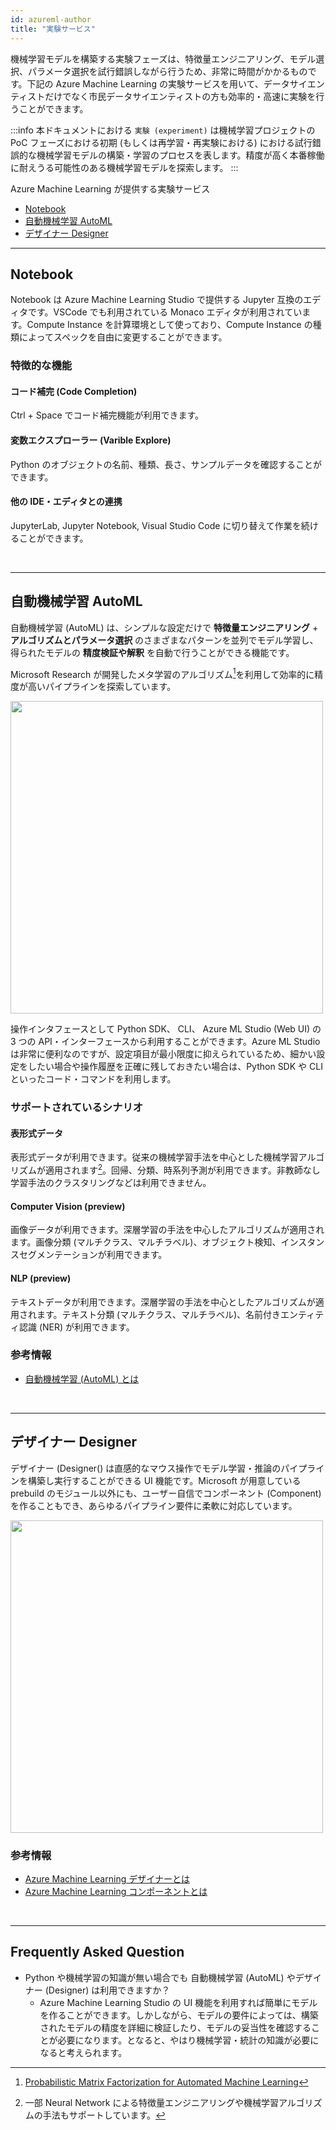 ```yaml
---
id: azureml-author
title: "実験サービス"
---
```


機械学習モデルを構築する実験フェーズは、特徴量エンジニアリング、モデル選択、パラメータ選択を試行錯誤しながら行うため、非常に時間がかかるものです。下記の Azure Machine Learning の実験サービスを用いて、データサイエンティストだけでなく市民データサイエンティストの方も効率的・高速に実験を行うことができます。


:::info
本ドキュメントにおける `実験 (experiment)` は機械学習プロジェクトの PoC フェーズにおける初期 (もしくは再学習・再実験における) における試行錯誤的な機械学習モデルの構築・学習のプロセスを表します。精度が高く本番稼働に耐えうる可能性のある機械学習モデルを探索します。
:::

Azure Machine Learning が提供する実験サービス
- [Notebook](#notebook)
- [自動機械学習 AutoML](#自動機械学習-automl)
- [デザイナー Designer](#デザイナー-designer)



- ---

## Notebook

Notebook は Azure Machine Learning Studio で提供する Jupyter 互換のエディタです。VSCode でも利用されている Monaco エディタが利用されています。Compute Instance を計算環境として使っており、Compute Instance の種類によってスペックを自由に変更することができます。

### 特徴的な機能
####  コード補完 (Code Completion)
Ctrl + Space でコード補完機能が利用できます。

#### 変数エクスプローラー (Varible Explore)
Python のオブジェクトの名前、種類、長さ、サンプルデータを確認することができます。


#### 他の IDE・エディタとの連携
JupyterLab, Jupyter Notebook, Visual Studio Code に切り替えて作業を続けることができます。

<br />

---

## 自動機械学習 AutoML

自動機械学習 (AutoML) は、シンプルな設定だけで **特徴量エンジニアリング** + **アルゴリズムとパラメータ選択** のさまざまなパターンを並列でモデル学習し、得られたモデルの **精度検証や解釈** を自動で行うことができる機能です。

Microsoft Research が開発したメタ学習のアルゴリズム[^1]を利用して効率的に精度が高いパイプラインを探索しています。

<img src="https://docs.microsoft.com/en-us/azure/machine-learning/media/concept-automated-ml/automl-concept-diagram2.png" width="500" />

操作インタフェースとして Python SDK、 CLI、 Azure ML Studio (Web UI) の 3 つの API・インターフェースから利用することができます。Azure ML Studio は非常に便利なのですが、設定項目が最小限度に抑えられているため、細かい設定をしたい場合や操作履歴を正確に残しておきたい場合は、Python SDK や CLI といったコード・コマンドを利用します。


### サポートされているシナリオ
#### 表形式データ
表形式データが利用できます。従来の機械学習手法を中心とした機械学習アルゴリズムが適用されます[^2]。回帰、分類、時系列予測が利用できます。非教師なし学習手法のクラスタリングなどは利用できません。

#### Computer Vision (preview)
画像データが利用できます。深層学習の手法を中心したアルゴリズムが適用されます。画像分類 (マルチクラス、マルチラベル)、オブジェクト検知、インスタンスセグメンテーションが利用できます。

#### NLP (preview)
テキストデータが利用できます。深層学習の手法を中心としたアルゴリズムが適用されます。テキスト分類 (マルチクラス、マルチラベル)、名前付きエンティティ認識 (NER) が利用できます。


### 参考情報
- [自動機械学習 (AutoML) とは](https://docs.microsoft.com/ja-jp/azure/machine-learning/concept-automated-ml)


<br />

---

## デザイナー Designer

デザイナー (Designer() は直感的なマウス操作でモデル学習・推論のパイプラインを構築し実行することができる UI 機能です。Microsoft が用意している prebuild のモジュール以外にも、ユーザー自信でコンポーネント (Component) を作ることもでき、あらゆるパイプライン要件に柔軟に対応しています。

<img src="https://docs.microsoft.com/en-us/azure/machine-learning/media/concept-designer/designer-drag-and-drop.gif" width="500" />


### 参考情報
- [Azure Machine Learning デザイナーとは](https://docs.microsoft.com/ja-jp/azure/machine-learning/concept-designer)
- [Azure Machine Learning コンポーネントとは](https://docs.microsoft.com/ja-jp/azure/machine-learning/concept-component)


<br />

---

## Frequently Asked Question

- Python や機械学習の知識が無い場合でも 自動機械学習 (AutoML) やデザイナー (Designer) は利用できますか？
    - Azure Machine Learning Studio の UI 機能を利用すれば簡単にモデルを作ることができます。しかしながら、モデルの要件によっては、構築されたモデルの精度を詳細に検証したり、モデルの妥当性を確認することが必要になります。となると、やはり機械学習・統計の知識が必要になると考えられます。


[^1]: [Probabilistic Matrix Factorization for Automated Machine Learning](https://www.microsoft.com/en-us/research/publication/probabilistic-matrix-factorization-for-automated-machine-learning/)


[^2]: 一部 Neural Network による特徴量エンジニアリングや機械学習アルゴリズムの手法もサポートしています。